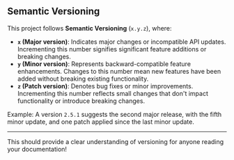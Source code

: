 ## Semantic Versioning

This project follows **Semantic Versioning** (`x.y.z`), where:

- **`x` (Major version)**: Indicates major changes or incompatible API updates. Incrementing this number signifies significant feature additions or breaking changes.
- **`y` (Minor version)**: Represents backward-compatible feature enhancements. Changes to this number mean new features have been added without breaking existing functionality.
- **`z` (Patch version)**: Denotes bug fixes or minor improvements. Incrementing this number reflects small changes that don't impact functionality or introduce breaking changes.

Example: A version `2.5.1` suggests the second major release, with the fifth minor update, and one patch applied since the last minor update.

---

This should provide a clear understanding of versioning for anyone reading your documentation!
